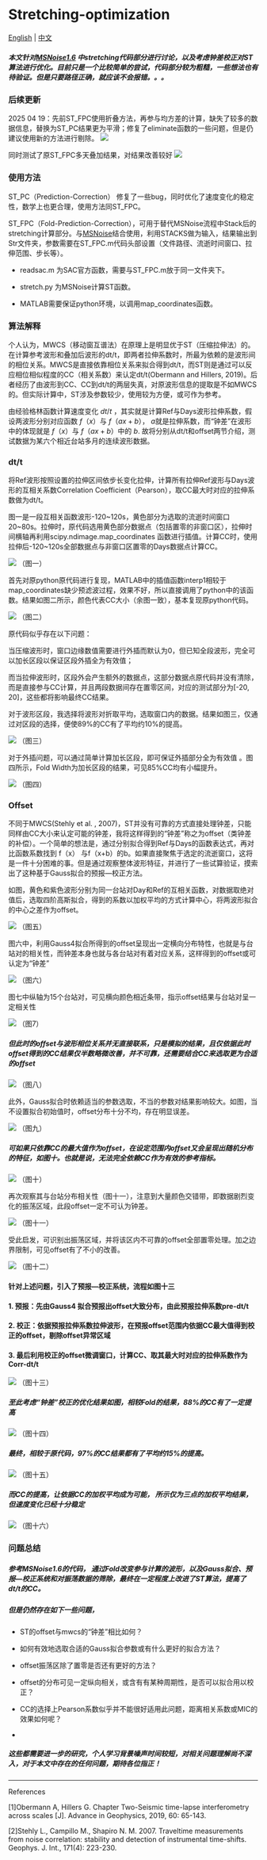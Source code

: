 # Stretching-optimization


[English](README.md) | [中文](README_zh.md)

##### 本文针对[MSNoise1.6](http://www.msnoise.org) 中stretching代码部分进行讨论，以及考虑钟差校正对ST算法进行优化。目前只是一个比较简单的尝试，代码部分较为粗糙，一些想法也有待验证。但是只要路径正确，就应该不会报错。。。

### 后续更新

2025 04 19：先前ST_FPC使用折叠方法，再参与均方差的计算，缺失了较多的数据信息，替换为ST_PC结果更为平滑；修复了eliminate函数的一些问题，但是仍建议使用新的方法进行剔除。
![](Figure/smooth.jpg?v=1&type=image)

同时测试了原ST_FPC多天叠加结果，对结果改善较好
![](Figure/OFFSET.png?v=1&type=image)



### 使用方法

ST_PC（Prediction-Correction） 修复了一些bug，同时优化了速度变化的稳定性，数学上也更合理，使用方法同ST_FPC。
 
ST_FPC（Fold-Prediction-Correction），可用于替代MSNoise流程中Stack后的stretching计算部分。与[MSNoise](http://www.msnoise.org)结合使用，利用STACKS做为输入，结果输出到Str文件夹，参数需要在ST_FPC.m代码头部设置（文件路径、流逝时间窗口、拉伸范围、步长等）。

* readsac.m 为SAC官方函数，需要与ST_FPC.m放于同一文件夹下。

* stretch.py 为MSNoise计算ST函数。

* MATLAB需要保证python环境，以调用map_coordinates函数。

### 算法解释

个人认为，MWCS（移动窗互谱法）在原理上是明显优于ST（压缩拉伸法）的。在计算参考波形和叠加后波形的dt/t，即两者拉伸系数时，所最为依赖的是波形间的相位关系。MWCS是直接依靠相位关系来拟合得到dt/t，而ST则是通过可以反应相位相似程度的CC（相关系数）来认定dt/t(Obermann and Hillers, 2019)。后者经历了由波形到CC、CC到dt/t的两层失真，对原波形信息的提取是不如MWCS的。但实际计算中，ST涉及参数较少，使用较为方便，或可作为参考。

由经验格林函数计算速度变化 $dt/t$ ，其实就是计算Ref与Days波形拉伸系数，假设两波形分别对应函数 $f（x）$与 $f（ax+b）$， $a$就是拉伸系数，而“钟差”在波形中的体现就是 $f（x）$与 $f（ax+b）$中的 $b$.  故将分别从dt/t和offset两节介绍，测试数据为某六个相近台站多月的连续波形数据。

### dt/t

将Ref波形按照设置的拉伸区间依步长变化拉伸，计算所有拉伸Ref波形与Days波形的互相关系数Correlation Coefficient（Pearson），取CC最大时对应的拉伸系数做为dt/t。

图一是一段互相关函数波形-120\~120s，黄色部分为选取的流逝时间窗口20\~80s。拉伸时，原代码选用黄色部分数据点（包括置零的非窗口区），拉伸时间横轴再利用scipy.ndimage.map_coordinates 函数进行插值。计算CC时，使用拉伸后-120~120s全部数据点与非窗口区置零的Days数据点计算CC。

![](Figure/c755c4a0-e22c-11ef-b911-b3d360b4824a.jpeg?v=1&type=image)
（图一）


首先对原python原代码进行复现，MATLAB中的插值函数interp1相较于map_coordinates缺少预滤波过程，效果不好，所以直接调用了python中的该函数。结果如图二所示，颜色代表CC大小（余图一致），基本复现原python代码。

![](Figure/8dbdb1c0-e2d7-11ef-bda0-e3f385aefa20.jpeg?v=1&type=image)
（图二）


 原代码似乎存在以下问题：

当压缩波形时，窗口边缘数值需要进行外插而默认为0，但已知全段波形，完全可以加长区段以保证区段外插全为有效值；

而当拉伸波形时，区段外会产生额外的数据点，这部分数据点原代码并没有清除，而是直接参与CC计算，并且两段数据间存在置零区间，对应的测试部分为[-20, 20]，这些都将影响最终CC结果。



对于波形区段，我选择将波形对折取平均，选取窗口内的数据。结果如图三，仅通过对区段的选择，便使89%的CC有了平均约10%的提高。

![](Figure/31db0ce0-e2d7-11ef-bda0-e3f385aefa20.jpeg?v=1&type=image)
（图三）


对于外插问题，可以通过简单计算加长区段，即可保证外插部分全为有效值 。图四所示，Fold Width为加长区段的结果，可见85%CC均有小幅提升。

![](Figure/0ce2d0f0-e235-11ef-b911-b3d360b4824a.jpeg?v=1&type=image)
（图四）




### Offset

不同于MWCS(Stehly et al. , 2007)，ST并没有可靠的方式直接处理钟差，只能同样由CC大小来认定可能的钟差，我将这样得到的“钟差”称之为offset（类钟差的补偿）。一个简单的想法是，通过分别拟合得到Ref与Days的函数表达式，再对比函数系数找到 f（x） 与f（x+b）的b。如果直接聚焦于选定的流逝窗口，这将是一件十分困难的事。但是通过观察整体波形特征，并进行了一些试算验证，摸索出了这种基于Gauss拟合的预报—校正方法。   &#x20;

如图，黄色和紫色波形分别为同一台站对Day和Ref的互相关函数，对数据取绝对值后，选取四阶高斯拟合，得到的系数以加权平均的方式计算中心，将两波形拟合的中心之差作为offset。


![](Figure/01d53ce0-e2d8-11ef-bda0-e3f385aefa20.jpeg?v=1&type=image)
（图五）


图六中，利用Gauss4拟合所得到的offset呈现出一定横向分布特性，也就是与台站对的相关性，而钟差本身也就与各台站对有着对应关系，这样得到的offset或可认定为“钟差”

![](Figure/9a4db2d0-e473-11ef-ad60-9304b2563e4d.jpeg?v=1&type=image)
（图六）


图七中纵轴为15个台站对，可见横向颜色相近条带，指示offset结果与台站对呈一定相关性

![](Figure/0b0b7de0-e46f-11ef-ad60-9304b2563e4d.jpeg?v=1&type=image)
（图7）


##### 但此时的offset与波形相位关系并无直接联系，只是模拟的结果，且仅依据此时offset得到的CC结果仅半数略微改善，并不可靠，还需要结合CC来选取更为合适的offset

![](Figure/1f9fcc70-e52d-11ef-baf1-a700618c26d1.jpeg?v=1&type=image)
（图八）


此外，Gauss拟合时依赖适当的参数选取，不当的参数对结果影响较大。如图，当不设置拟合初始值时，offset分布十分不均，存在明显误差。

![](Figure/438147e0-e474-11ef-ad60-9304b2563e4d.jpeg?v=1&type=image)
（图九）


##### 可如果只依靠CC的最大值作为offset，在设定范围内offset又会呈现出随机分布的特征，如图十。也就是说，无法完全依赖CC作为有效的参考指标。

![](Figure/1c80f5d0-e886-11ef-8864-3d63cc015e26.jpeg?v=1&type=image)
（图十）


再次观察其与台站分布相关性（图十一），注意到大量颜色交错带，即数据剧烈变化的振荡区域，此段offset一定不可认为钟差。

![](Figure/83dde800-e52a-11ef-baf1-a700618c26d1.jpeg?v=1&type=image)
（图十一）


受此启发，可识别出振荡区域，并将该区内不可靠的offset全部置零处理。加之边界限制，可见offset有了不小的改善。

![](Figure/96fe9370-e887-11ef-8864-3d63cc015e26.jpeg?v=1&type=image)
（图十二）


#### 针对上述问题，引入了预报—校正系统，流程如图十三

#### 1. 预报：先由Gauss4 拟合预报出offset大致分布，由此预报拉伸系数pre-dt/t

#### 2. 校正：依据预报拉伸系数拉伸波形，在预报offset范围内依据CC最大值得到校正的offset，剔除offset异常区域

#### 3. 最后利用校正的offset微调窗口，计算CC、取其最大时对应的拉伸系数作为Corr-dt/t

![](Figure/624f6590-eb7b-11ef-bb64-49bc940d885a.jpeg?v=1&type=image)
（图十三）


##### 至此考虑“钟差”校正的优化结果如图，相较Fold的结果，88%的CC有了一定提高

![](Figure/5ae41860-e2c4-11ef-b8f7-7fbcf1303d2b.jpeg?v=1&type=image)
（图十四）


##### 最终，相较于原代码，97%的CC结果都有了平均约15%的提高。

![](Figure/cf4b1880-e2c3-11ef-b8f7-7fbcf1303d2b.jpeg?v=1&type=image)
（图十五）


##### 而CC的提高，让依据CC的加权平均成为可能， 所示仅为三点的加权平均结果，但速度变化已经十分稳定

![](Figure/914b5820-eba5-11ef-b0c0-5937d7efb862.jpeg?v=1&type=image)
（图十六）




### 问题总结

##### 参考MSNoise1.6的代码， 通过Fold改变参与计算的波形，以及Gauss拟合、预报—校正系统和对振荡数据的筛除，最终在一定程度上改进了ST算法，提高了dt/t的CC。&#x20;

##### 但是仍然存在如下一些问题，&#x20;

* ST的offset与mwcs的“钟差”相比如何？

* 如何有效地选取合适的Gauss拟合参数或有什么更好的拟合方法？

* offset振荡区除了置零是否还有更好的方法？

* offset的分布可见一定纵向相关，或含有有某种周期性，是否可以拟合用以校正？

* CC的选择上Pearson系数似乎并不能很好适用此问题，距离相关系数或MIC的效果如何呢？         &#x20;

*

##### 这些都需要进一步的研究，个人学习背景噪声时间较短，对相关问题理解尚不深入，对于本文中存在的任何问题，期待各位指正！

***

References

[1]Obermann A, Hillers G. Chapter Two-Seismic time-lapse interferometry across scales [J]. Advance in Geophysics, 2019, 60: 65-143.

[2]Stehly L., Campillo M., Shapiro N. M. 2007. Traveltime measurements from noise correlation: stability and detection of instrumental time-shifts. Geophys. J. Int., 171(4): 223-230.&#x20;
